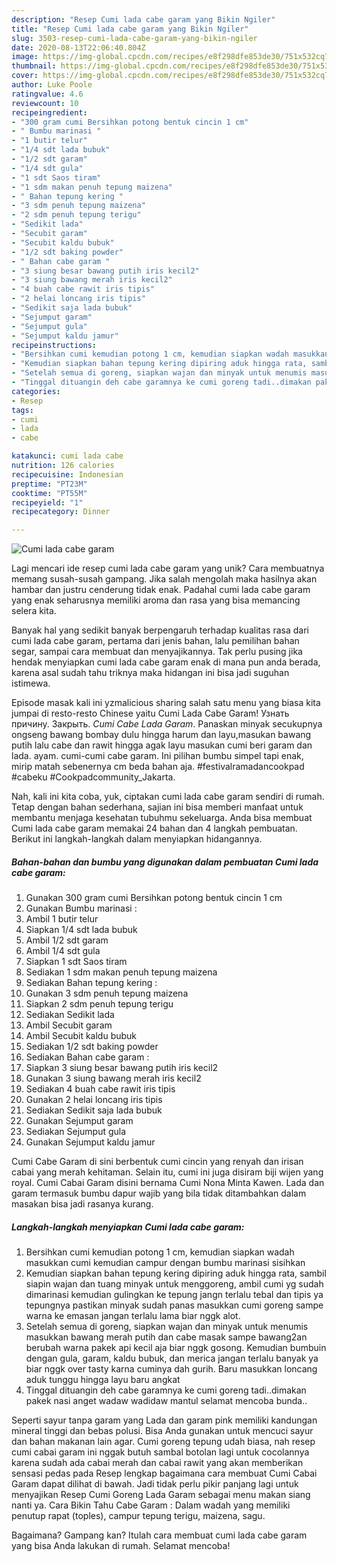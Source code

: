 ```yaml
---
description: "Resep Cumi lada cabe garam yang Bikin Ngiler"
title: "Resep Cumi lada cabe garam yang Bikin Ngiler"
slug: 3503-resep-cumi-lada-cabe-garam-yang-bikin-ngiler
date: 2020-08-13T22:06:40.804Z
image: https://img-global.cpcdn.com/recipes/e8f298dfe853de30/751x532cq70/cumi-lada-cabe-garam-foto-resep-utama.jpg
thumbnail: https://img-global.cpcdn.com/recipes/e8f298dfe853de30/751x532cq70/cumi-lada-cabe-garam-foto-resep-utama.jpg
cover: https://img-global.cpcdn.com/recipes/e8f298dfe853de30/751x532cq70/cumi-lada-cabe-garam-foto-resep-utama.jpg
author: Luke Poole
ratingvalue: 4.6
reviewcount: 10
recipeingredient:
- "300 gram cumi Bersihkan potong bentuk cincin 1 cm"
- " Bumbu marinasi "
- "1 butir telur"
- "1/4 sdt lada bubuk"
- "1/2 sdt garam"
- "1/4 sdt gula"
- "1 sdt Saos tiram"
- "1 sdm makan penuh tepung maizena"
- " Bahan tepung kering "
- "3 sdm penuh tepung maizena"
- "2 sdm penuh tepung terigu"
- "Sedikit lada"
- "Secubit garam"
- "Secubit kaldu bubuk"
- "1/2 sdt baking powder"
- " Bahan cabe garam "
- "3 siung besar bawang putih iris kecil2"
- "3 siung bawang merah iris kecil2"
- "4 buah cabe rawit iris tipis"
- "2 helai loncang iris tipis"
- "Sedikit saja lada bubuk"
- "Sejumput garam"
- "Sejumput gula"
- "Sejumput kaldu jamur"
recipeinstructions:
- "Bersihkan cumi kemudian potong 1 cm, kemudian siapkan wadah masukkan cumi kemudian campur dengan bumbu marinasi sisihkan"
- "Kemudian siapkan bahan tepung kering dipiring aduk hingga rata, sambil siapin wajan dan tuang minyak untuk menggoreng, ambil cumi yg sudah dimarinasi kemudian gulingkan ke tepung jangn terlalu tebal dan tipis ya tepungnya pastikan minyak sudah panas masukkan cumi goreng sampe warna ke emasan jangan terlalu lama biar nggk alot."
- "Setelah semua di goreng, siapkan wajan dan minyak untuk menumis masukkan bawang merah putih dan cabe masak sampe bawang2an berubah warna pakek api kecil aja biar nggk gosong. Kemudian bumbuin dengan gula, garam, kaldu bubuk, dan merica jangan terlalu banyak ya biar nggk over tasty karna cuminya dah gurih. Baru masukkan loncang aduk tunggu hingga layu baru angkat"
- "Tinggal dituangin deh cabe garamnya ke cumi goreng tadi..dimakan pakek nasi anget wadaw wadidaw mantul selamat mencoba bunda.."
categories:
- Resep
tags:
- cumi
- lada
- cabe

katakunci: cumi lada cabe 
nutrition: 126 calories
recipecuisine: Indonesian
preptime: "PT23M"
cooktime: "PT55M"
recipeyield: "1"
recipecategory: Dinner

---
```



![Cumi lada cabe garam](https://img-global.cpcdn.com/recipes/e8f298dfe853de30/751x532cq70/cumi-lada-cabe-garam-foto-resep-utama.jpg)

Lagi mencari ide resep cumi lada cabe garam yang unik? Cara membuatnya memang susah-susah gampang. Jika salah mengolah maka hasilnya akan hambar dan justru cenderung tidak enak. Padahal cumi lada cabe garam yang enak seharusnya memiliki aroma dan rasa yang bisa memancing selera kita.

Banyak hal yang sedikit banyak berpengaruh terhadap kualitas rasa dari cumi lada cabe garam, pertama dari jenis bahan, lalu pemilihan bahan segar, sampai cara membuat dan menyajikannya. Tak perlu pusing jika hendak menyiapkan cumi lada cabe garam enak di mana pun anda berada, karena asal sudah tahu triknya maka hidangan ini bisa jadi suguhan istimewa.

Episode masak kali ini yzmalicious sharing salah satu menu yang biasa kita jumpai di resto-resto Chinese yaitu Cumi Lada Cabe Garam! Узнать причину. Закрыть. *Cumi Cabe Lada Garam*. Panaskan minyak secukupnya ongseng bawang bombay dulu hingga harum dan layu,masukan bawang putih lalu cabe dan rawit hingga agak layu masukan cumi beri garam dan lada. ayam. cumi-cumi cabe garam. Ini pilihan bumbu simpel tapi enak, mirip matah sebenernya cm beda bahan aja. #festivalramadancookpad #cabeku #Cookpadcommunity_Jakarta.


Nah, kali ini kita coba, yuk, ciptakan cumi lada cabe garam sendiri di rumah. Tetap dengan bahan sederhana, sajian ini bisa memberi manfaat untuk membantu menjaga kesehatan tubuhmu sekeluarga. Anda bisa membuat Cumi lada cabe garam memakai 24 bahan dan 4 langkah pembuatan. Berikut ini langkah-langkah dalam menyiapkan hidangannya.

<!--inarticleads1-->

##### Bahan-bahan dan bumbu yang digunakan dalam pembuatan Cumi lada cabe garam:

1. Gunakan 300 gram cumi Bersihkan potong bentuk cincin 1 cm
1. Gunakan  Bumbu marinasi :
1. Ambil 1 butir telur
1. Siapkan 1/4 sdt lada bubuk
1. Ambil 1/2 sdt garam
1. Ambil 1/4 sdt gula
1. Siapkan 1 sdt Saos tiram
1. Sediakan 1 sdm makan penuh tepung maizena
1. Sediakan  Bahan tepung kering :
1. Gunakan 3 sdm penuh tepung maizena
1. Siapkan 2 sdm penuh tepung terigu
1. Sediakan Sedikit lada
1. Ambil Secubit garam
1. Ambil Secubit kaldu bubuk
1. Sediakan 1/2 sdt baking powder
1. Sediakan  Bahan cabe garam :
1. Siapkan 3 siung besar bawang putih iris kecil2
1. Gunakan 3 siung bawang merah iris kecil2
1. Sediakan 4 buah cabe rawit iris tipis
1. Gunakan 2 helai loncang iris tipis
1. Sediakan Sedikit saja lada bubuk
1. Gunakan Sejumput garam
1. Sediakan Sejumput gula
1. Gunakan Sejumput kaldu jamur


Cumi Cabe Garam di sini berbentuk cumi cincin yang renyah dan irisan cabai yang merah kehitaman. Selain itu, cumi ini juga disiram biji wijen yang royal. Cumi Cabai Garam disini bernama Cumi Nona Minta Kawen. Lada dan garam termasuk bumbu dapur wajib yang bila tidak ditambahkan dalam masakan bisa jadi rasanya kurang. 

<!--inarticleads2-->

##### Langkah-langkah menyiapkan Cumi lada cabe garam:

1. Bersihkan cumi kemudian potong 1 cm, kemudian siapkan wadah masukkan cumi kemudian campur dengan bumbu marinasi sisihkan
1. Kemudian siapkan bahan tepung kering dipiring aduk hingga rata, sambil siapin wajan dan tuang minyak untuk menggoreng, ambil cumi yg sudah dimarinasi kemudian gulingkan ke tepung jangn terlalu tebal dan tipis ya tepungnya pastikan minyak sudah panas masukkan cumi goreng sampe warna ke emasan jangan terlalu lama biar nggk alot.
1. Setelah semua di goreng, siapkan wajan dan minyak untuk menumis masukkan bawang merah putih dan cabe masak sampe bawang2an berubah warna pakek api kecil aja biar nggk gosong. Kemudian bumbuin dengan gula, garam, kaldu bubuk, dan merica jangan terlalu banyak ya biar nggk over tasty karna cuminya dah gurih. Baru masukkan loncang aduk tunggu hingga layu baru angkat
1. Tinggal dituangin deh cabe garamnya ke cumi goreng tadi..dimakan pakek nasi anget wadaw wadidaw mantul selamat mencoba bunda..


Seperti sayur tanpa garam yang Lada dan garam pink memiliki kandungan mineral tinggi dan bebas polusi. Bisa Anda gunakan untuk mencuci sayur dan bahan makanan lain agar. Cumi goreng tepung udah biasa, nah resep cumi cabai garam ini nggak butuh sambal botolan lagi untuk cocolannya karena sudah ada cabai merah dan cabai rawit yang akan memberikan sensasi pedas pada Resep lengkap bagaimana cara membuat Cumi Cabai Garam dapat dilihat di bawah. Jadi tidak perlu pikir panjang lagi untuk menyajikan Resep Cumi Goreng Lada Garam sebagai menu makan siang nanti ya. Cara Bikin Tahu Cabe Garam : Dalam wadah yang memiliki penutup rapat (toples), campur tepung terigu, maizena, sagu. 

Bagaimana? Gampang kan? Itulah cara membuat cumi lada cabe garam yang bisa Anda lakukan di rumah. Selamat mencoba!
